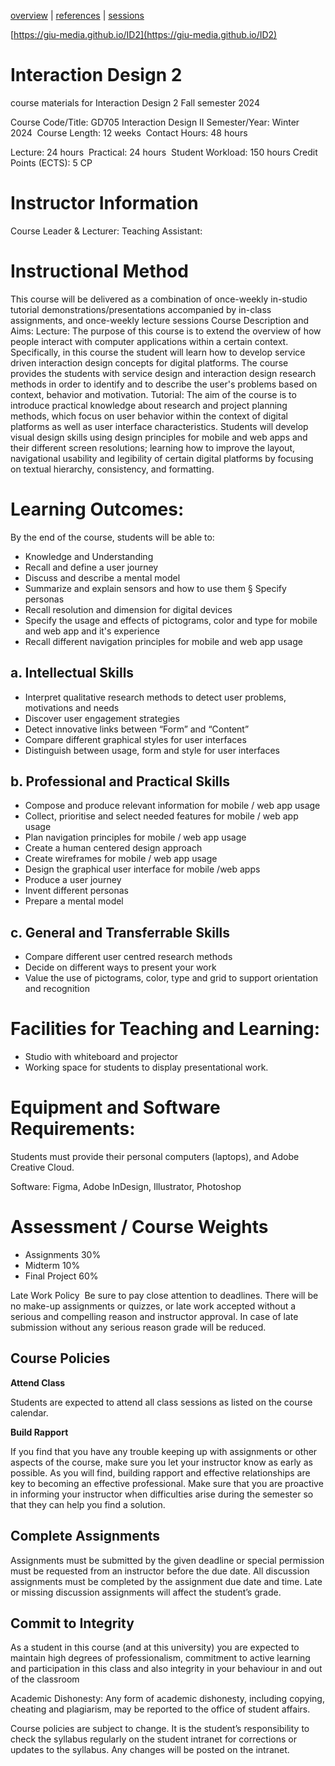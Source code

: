 [overview](README.md) | [references](references.md) | [sessions](sessions.md)

[https://giu-media.github.io/ID2](https://giu-media.github.io/ID2)

# Interaction Design 2
course materials for Interaction Design 2 
Fall semester 2024


Course Code/Title: GD705 Interaction Design II 
Semester/Year: Winter 2024 
Course Length: 12 weeks 
Contact Hours: 48 hours

Lecture: 24 hours 
Practical: 24 hours 
Student Workload: 150 hours 
Credit Points (ECTS): 5 CP

# Instructor Information
Course Leader & Lecturer: 
Teaching Assistant: 

# Instructional Method
This course will be delivered as a combination of once-weekly in-studio tutorial demonstrations/presentations accompanied by in-class assignments, and once-weekly lecture sessions
Course Description and Aims:
Lecture: 
The purpose of this course is to extend the overview of how people interact with computer applications within a certain context. Specifically, in this course the student will learn how to develop service driven interaction design concepts for digital platforms. The course provides the students with service design and interaction design research methods in order to identify and to describe the user's problems based on context, behavior and motivation.
Tutorial: The aim of the course is to introduce practical knowledge about research and project planning methods, which focus on user behavior within the context of digital platforms as well as user interface characteristics. Students will develop visual design skills using design principles for mobile and web apps and their different screen resolutions; learning how to improve the layout, navigational usability and legibility of certain digital platforms by focusing on textual hierarchy, consistency, and formatting.

# Learning Outcomes:
By the end of the course, students will be able to:
* Knowledge and Understanding
* Recall and define a user journey
* Discuss and describe a mental model
* Summarize and explain sensors and how to use them § Specify personas
* Recall resolution and dimension for digital devices
* Specify the usage and effects of pictograms, color and type for mobile and web app and it's experience 
* Recall different navigation principles for mobile and web app usage 

## a. Intellectual Skills
* Interpret qualitative research methods to detect user problems, motivations and needs 
* Discover user engagement strategies
* Detect innovative links between “Form” and “Content”
* Compare different graphical styles for user interfaces
* Distinguish between usage, form and style for user interfaces 

## b. Professional and Practical Skills
* Compose and produce relevant information for mobile / web app usage
* Collect, prioritise and select needed features for mobile / web app usage
* Plan navigation principles for mobile / web app usage
* Create a human centered design approach
* Create wireframes for mobile / web app usage
* Design the graphical user interface for mobile /web apps
* Produce a user journey
* Invent different personas
* Prepare a mental model 

## c. General and Transferrable Skills
* Compare different user centred research methods
* Decide on different ways to present your work
* Value the use of pictograms, color, type and grid to support orientation and recognition 

# Facilities for Teaching and Learning: 
* Studio with whiteboard and projector
* Working space for students to display presentational work.

# Equipment and Software Requirements:  
Students must provide their personal computers (laptops), and Adobe Creative Cloud. 

Software: Figma, Adobe InDesign, Illustrator, Photoshop 

# Assessment / Course Weights  
* Assignments 30% 
* Midterm 10% 
* Final Project 60% 

 Late Work Policy  Be sure to pay close attention to deadlines. There will be no make-up assignments or quizzes, or late work accepted without a serious and compelling reason and instructor approval. In case of late submission without any serious reason grade will be reduced.  

## Course Policies
**Attend Class**

Students are expected to attend all class sessions as listed on the course calendar.  

**Build Rapport**

If you find that you have any trouble keeping up with assignments or other aspects of the course, make sure you let your instructor know as early as possible. As you will find, building rapport and effective relationships are key to becoming an effective professional. Make sure that you are proactive in informing your instructor when difficulties arise during the semester so that they can help you find a solution.

## Complete Assignments
Assignments must be submitted by the given deadline or special permission must be requested from an instructor before the due date. All discussion assignments must be completed by the assignment due date and time. Late or missing discussion assignments will affect the student’s grade.

## Commit to Integrity
As a student in this course (and at this university) you are expected to maintain high degrees of professionalism, commitment to active learning and participation in this class and also integrity in your behaviour in and out of the classroom

Academic Dishonesty: Any form of academic dishonesty, including copying, cheating and plagiarism, may be reported to the office of student affairs.

Course policies are subject to change. It is the student’s responsibility to check the syllabus regularly on the student intranet for corrections or updates to the syllabus. Any changes will be posted on the intranet.

